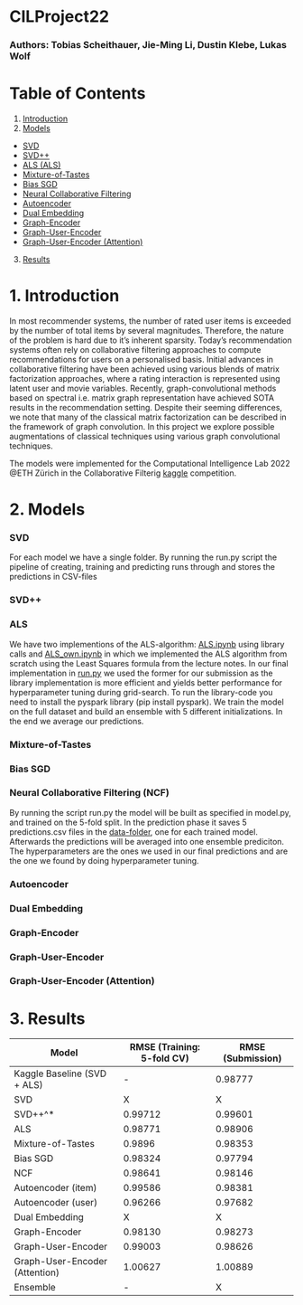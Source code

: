 # CILProject22

### Authors: Tobias Scheithauer, Jie-Ming Li, Dustin Klebe, Lukas Wolf 

# Table of Contents  
1. [Introduction](#1-introduction)
2. [Models](#2-models)
- [SVD](#svd)
- [SVD++](#svd-1)
- [ALS (ALS)](#als)
- [Mixture-of-Tastes](#mixture-of-tastes)
- [Bias SGD](#bias-sgd)
- [Neural Collaborative Filtering](#neural-collaborative-filtering-ncf)
- [Autoencoder](#autoencoder)
- [Dual Embedding](#dual-embedding)
- [Graph-Encoder](#graph-encoder)
- [Graph-User-Encoder](#graph-user-encoder)
- [Graph-User-Encoder (Attention)](#graph-user-encoder-attention)
3. [Results](#3-results)



# 1. Introduction
In most recommender systems, the number of rated user items is exceeded by the number of total items by several magnitudes. Therefore, the nature of the problem is hard due to it’s inherent sparsity. Today’s recommendation systems often rely on collaborative filtering approaches to compute recommendations for users on a personalised basis. Initial advances in collaborative filtering have been achieved using various blends of matrix factorization approaches, where a rating interaction is represented using latent user and movie variables. Recently, graph-convolutional methods based on spectral i.e. matrix graph representation have achieved SOTA results in the recommendation setting. Despite their seeming differences, we note that many of the classical matrix factorization can be described in the framework of graph convolution. In this project we explore possible augmentations of classical techniques using various graph convolutional techniques. 

The models were implemented for the Computational Intelligence Lab 2022 @ETH Zürich in the Collaborative Filterig [kaggle](https://www.kaggle.com/competitions/cil-collaborative-filtering-2022/overview) competition.

# 2. Models 

### SVD 
For each model we have a single folder. By running the run.py script the pipeline of creating, training and predicting runs through and stores the predictions in CSV-files

### SVD++

### ALS
We have two implementions of the ALS-algorithm: [ALS.ipynb](https://github.com/B1T0/CILProject22/blob/main/ALS/ALS.ipynb) using library calls and [ALS_own.ipynb](https://github.com/B1T0/CILProject22/blob/main/ALS/ALS_own.ipynb) in which we implemented the ALS algorithm from scratch using the Least Squares formula from the lecture notes. In our final implementation in [run.py](https://github.com/B1T0/CILProject22/blob/main/ALS/run.py) we used the former for our submission as the library implementation is more efficient and yields better performance for hyperparameter tuning during grid-search. To run the library-code you need to install the pyspark library (pip install pyspark).
We train the model on the full dataset and build an ensemble with 5 different initializations. In the end we average our predictions.

### Mixture-of-Tastes

### Bias SGD


### Neural Collaborative Filtering (NCF)
By running the script run.py the model will be built as specified in model.py, and trained on the 5-fold split. In the prediction phase it saves 5 predictions.csv files in the [data-folder](https://github.com/B1T0/CILProject22/tree/main/data), one for each trained model. Afterwards the predictions will be averaged into one ensemble prediciton. The hyperparameters are the ones we used in our final predictions and are the one we found by doing hyperparameter tuning.


### Autoencoder 


### Dual Embedding 



### Graph-Encoder



### Graph-User-Encoder



### Graph-User-Encoder (Attention)










# 3. Results
| Model                          | RMSE (Training: 5-fold CV) | RMSE (Submission) |
|--------------------------------|----------------------------|-------------------|
| Kaggle Baseline (SVD + ALS)    | -                          | 0.98777           |
| SVD                            | X                          | X                 |
| SVD++^*                        | 0.99712                    | 0.99601           |
| ALS                            | 0.98771                    | 0.98906           |
| Mixture-of-Tastes              | 0.9896                     | 0.98353           |
| Bias SGD                       | 0.98324                    | 0.97794           |
| NCF                            | 0.98641                    | 0.98146           |
| Autoencoder (item)             | 0.99586                    | 0.98381           |
| Autoencoder (user)             | 0.96266                    | 0.97682           |
| Dual Embedding                 | X                          | X                 |
| Graph-Encoder                  | 0.98130                    | 0.98273           |
| Graph-User-Encoder             | 0.99003                    | 0.98626           |
| Graph-User-Encoder (Attention) | 1.00627                    | 1.00889           |
| Ensemble                       | -                          | X                 |
